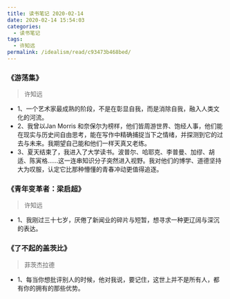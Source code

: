 ```yaml
---
title: 读书笔记 2020-02-14
date: 2020-02-14 15:54:03
categories: 
  - 读书笔记
tags: 
  - 许知远
permalink: /idealism/read/c93473b468bed/
---
```


### 《游荡集》

> 许知远

- 1、一个艺术家最成熟的阶段，不是在彰显自我，而是消除自我，融入人类文化的河流。
- 2、我曾以Jan Morris 和奈保尔为榜样，他们皆周游世界、饱经人事，他们能在现实与历史间自由思考，能在写作中精确捕捉当下之情绪，并探测到它的过去与未来。我期望自己能和他们一样天真又老练。
- 3、夏天结束了，我进入了大学读书。波普尔、哈耶克、李普曼、加缪、胡适、陈寅格......这一连串知识分子突然进入视野。我对他们的博学、道德坚持大为叹服，认定它比那种懵懂的青春冲动更值得追逐。

### 《青年变革者：梁启超》

> 许知远

- 1、我刚过三十七岁，厌倦了新闻业的碎片与短暂，想寻求一种更辽阔与深沉的表达。

### 《了不起的盖茨比》

> 菲茨杰拉德

- 1、每当你想批评别人的时候，他对我说，要记住，这世上并不是所有人，都有你的拥有的那些优势。
